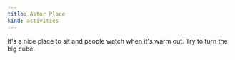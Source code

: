 ```yaml
---
title: Astor Place
kind: activities
---
```

It's a nice place to sit and people watch when it's warm out. Try to turn the big cube.
